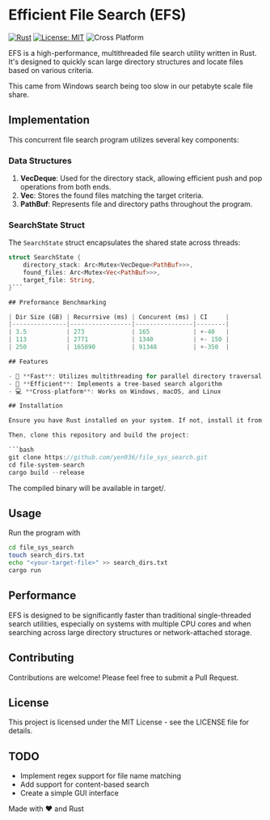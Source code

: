# Efficient File Search (EFS)

[![Rust](https://img.shields.io/badge/rust-1.70%2B-blue.svg)](https://www.rust-lang.org/)
[![License: MIT](https://img.shields.io/badge/License-MIT-yellow.svg)](https://opensource.org/licenses/MIT)
![Cross Platform](https://img.shields.io/badge/cross-platform-orange)




EFS is a high-performance, multithreaded file search utility written in Rust. It's designed to quickly scan large directory structures and locate files based on various criteria. 

This came from Windows search being too slow in our petabyte scale file share. 

## Implementation

This concurrent file search program utilizes several key components:

### Data Structures

1. **VecDeque**: Used for the directory stack, allowing efficient push and pop operations from both ends.
2. **Vec**: Stores the found files matching the target criteria.
3. **PathBuf**: Represents file and directory paths throughout the program.

### SearchState Struct

The `SearchState` struct encapsulates the shared state across threads:

```rust
struct SearchState {
    directory_stack: Arc<Mutex<VecDeque<PathBuf>>>,
    found_files: Arc<Mutex<Vec<PathBuf>>>,
    target_file: String,
}```

## Preformance Benchmarking 

| Dir Size (GB) | Recurrsive (ms) | Concurent (ms) | CI     |
|---------------|-----------------|----------------|--------|
| 3.5           | 273             | 165            | +-40   |
| 113           | 2771            | 1340           | +- 150 |
| 250           | 165890          | 91348          | +-350  |

## Features

- 🚀 **Fast**: Utilizes multithreading for parallel directory traversal
- 🌳 **Efficient**: Implements a tree-based search algorithm
- 💻 **Cross-platform**: Works on Windows, macOS, and Linux

## Installation

Ensure you have Rust installed on your system. If not, install it from [rustup.rs](https://rustup.rs/).

Then, clone this repository and build the project:

```bash
git clone https://github.com/yen936/file_sys_search.git
cd file-system-search
cargo build --release
```

The compiled binary will be available in target/.

## Usage
Run the program with
```bash
cd file_sys_search
touch search_dirs.txt
echo "<your-target-file>" >> search_dirs.txt
cargo run

```

## Performance

EFS is designed to be significantly faster than traditional single-threaded search utilities, especially on systems with multiple CPU cores and when searching across large directory structures or network-attached storage.

## Contributing
Contributions are welcome! Please feel free to submit a Pull Request.

## License
This project is licensed under the MIT License - see the LICENSE file for details.


## TODO
 - Implement regex support for file name matching
 - Add support for content-based search
 - Create a simple GUI interface


Made with ❤️ and Rust